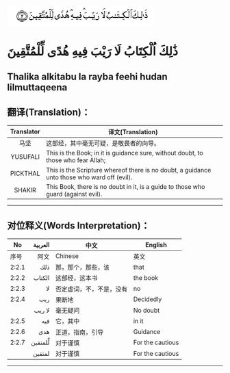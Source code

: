 ![002_002](images/002_002.gif)

# ذَٰلِكَ اُلْكِتَابُ لَا رَيْبَ فِيهِ هُدًى لِّلْمُتَّقِينَ

## Thalika alkitabu la rayba feehi hudan lilmuttaqeena

## 翻译(Translation)：

|Translator | 译文(Translation)|
|:---:|---|
|马坚  |	这部经，其中毫无可疑，是敬畏者的向导。|
|YUSUFALI  |	This is the Book; in it is guidance sure, without doubt, to those who fear Allah; |
|PICKTHAL  |	This is the Scripture whereof there is no doubt, a guidance unto those who ward off (evil). |
|SHAKIR  |	This Book, there is no doubt in it, is a guide to those who guard (against evil).|

---

## 对位释义(Words Interpretation)：

|No | العربية | 中文 | English|
|---|---:|---|---|
|序号|阿文|Chinese|英文|
|2:2.1 |	ذلك |	那，那个，那些，该 |	that|
|2:2.2 |	الكتاب	 | 这部经，这本书 |	the book|
|2:2.3 |	لا |	否定虚词，不，不是，没有 |	no|
|2:2.4 |	ريب |	果断地 |	Decidedly|
|  |	لا ريب	 | 毫无疑问 |	No doubt|
|2:2.5 |	فيه |	它，其中 |	in it|
|2:2.6 |	هدى |	正道，指南，引导 |	Guidance|
|2:2.7 |	لِّلمتقين |	对于谨慎 |	For the cautious|
|  |	لمتقين |	对于谨慎 |	For the cautious|

---
